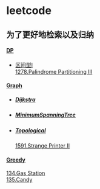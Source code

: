 # leetcode
## 为了更好地检索以及归纳
#### [DP](/DP)
* [区间型I](/DP/区间型I)    
[1278.Palindrome Partitioning III](DP/区间型I/src/_1278_PalindromePartitioningIII.java)

#### [Graph](/Graph)  
* ##### [Dijkstra](/Graph/Dijkstra)
* ##### [MinimumSpanningTree](/Graph/MinimumSpanningTree)
* ##### [Topological](/Graph/Topological)  
     [1591.Strange Printer II](/Graph/Topological/src/_StrangePrinterII.java)

#### [Greedy](/Greedy)  
[134.Gas Station](/Greedy/134.Gas%20Station)  
[135.Candy](/Greedy/135.Candy)    

